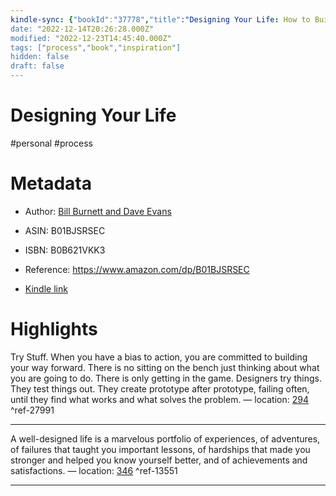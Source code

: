 ```yaml
---
kindle-sync: {"bookId":"37778","title":"Designing Your Life: How to Build a Well-Lived, Joyful Life","author":"Bill Burnett and Dave Evans","asin":"B01BJSRSEC","lastAnnotatedDate":"2021-01-18","bookImageUrl":"https://m.media-amazon.com/images/I/71O3fHSPe8L._SY160.jpg","highlightsCount":2}
date: "2022-12-14T20:26:28.000Z"
modified: "2022-12-23T14:45:40.000Z"
tags: ["process","book","inspiration"]
hidden: false
draft: false
---
```

# Designing Your Life

#personal #process

# Metadata

* Author: [Bill Burnett and Dave Evans](https://www.amazon.com/Bill-Burnett/e/B01KVOW2RS/ref=dp_byline_cont_ebooks_1)

* ASIN: B01BJSRSEC

* ISBN: B0B621VKK3

* Reference: <https://www.amazon.com/dp/B01BJSRSEC>

* [Kindle link](kindle://book?action=open&asin=B01BJSRSEC)

# Highlights

Try Stuff. When you have a bias to action, you are committed to building your way forward. There is no sitting on the bench just thinking about what you are going to do. There is only getting in the game. Designers try things. They test things out. They create prototype after prototype, failing often, until they find what works and what solves the problem. — location: [294](kindle://book?action=open&asin=B01BJSRSEC&location=294) ^ref-27991

---

A well-designed life is a marvelous portfolio of experiences, of adventures, of failures that taught you important lessons, of hardships that made you stronger and helped you know yourself better, and of achievements and satisfactions. — location: [346](kindle://book?action=open&asin=B01BJSRSEC&location=346) ^ref-13551

---

